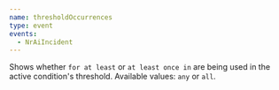 ```yaml
---
name: thresholdOccurrences
type: event
events:
  - NrAiIncident
---
```


Shows whether `for at least` or `at least once in` are being used in the active condition's threshold. Available values: `any` or `all`. 